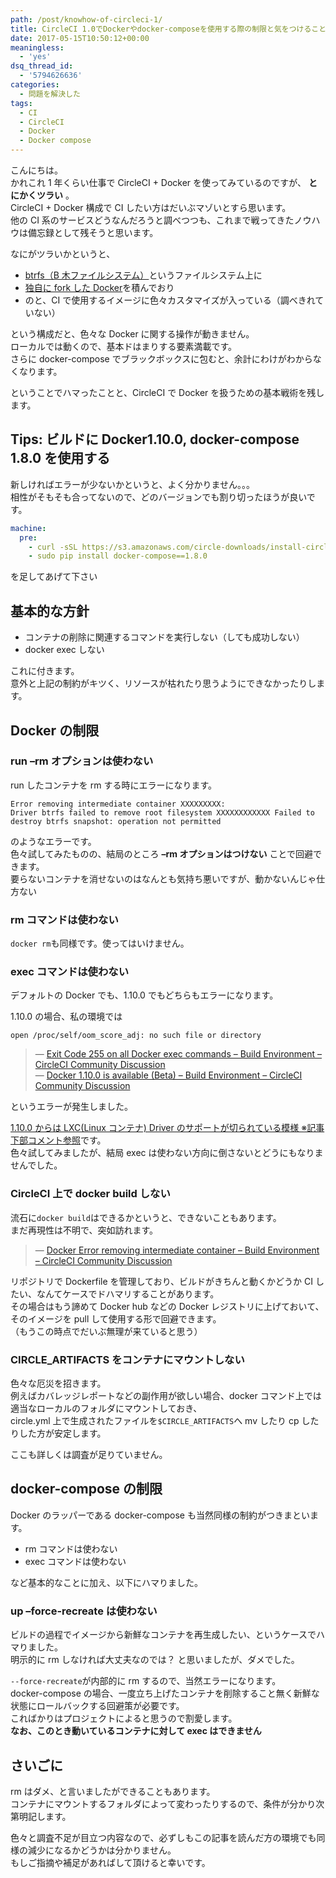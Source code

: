```yaml
---
path: /post/knowhow-of-circleci-1/
title: CircleCI 1.0でDockerやdocker-composeを使用する際の制限と気をつけること
date: 2017-05-15T10:50:12+00:00
meaningless:
  - 'yes'
dsq_thread_id:
  - '5794626636'
categories:
  - 問題を解決した
tags:
  - CI
  - CircleCI
  - Docker
  - Docker compose
---
```


こんにちは。  
かれこれ 1 年くらい仕事で CircleCI + Docker を使ってみているのですが、 **とにかくツラい** 。  
CircleCI + Docker 構成で CI したい方はだいぶマゾいとすら思います。  
他の CI 系のサービスどうなんだろうと調べつつも、これまで戦ってきたノウハウは備忘録として残そうと思います。

なにがツラいかというと、

- [btrfs（B 木ファイルシステム）](https://ja.wikipedia.org/wiki/Btrfs)というファイルシステム上に
- [独自に fork した Docker](https://github.com/circleci/docker)を積んでおり
- のと、CI で使用するイメージに色々カスタマイズが入っている（調べきれていない）

という構成だと、色々な Docker に関する操作が動きません。  
ローカルでは動くので、基本ドはまりする要素満載です。  
さらに docker-compose でブラックボックスに包むと、余計にわけがわからなくなります。

ということでハマったことと、CircleCI で Docker を扱うための基本戦術を残します。

<!--more-->

## Tips: ビルドに Docker1.10.0, docker-compose 1.8.0 を使用する

新しければエラーが少ないかというと、よく分かりません。。。  
相性がそもそも合ってないので、どのバージョンでも割り切ったほうが良いです。

```yaml
machine:
  pre:
    - curl -sSL https://s3.amazonaws.com/circle-downloads/install-circleci-docker.sh | bash -s -- 1.10.0
    - sudo pip install docker-compose==1.8.0
```

を足してあげて下さい

## 基本的な方針

- コンテナの削除に関連するコマンドを実行しない（しても成功しない）
- docker exec しない

これに付きます。  
意外と上記の制約がキツく、リソースが枯れたり思うようにできなかったりします。

## Docker の制限

### run –rm オプションは使わない

run したコンテナを rm する時にエラーになります。

```
Error removing intermediate container XXXXXXXXX:
Driver btrfs failed to remove root filesystem XXXXXXXXXXXX Failed to destroy btrfs snapshot: operation not permitted
```

のようなエラーです。  
色々試してみたものの、結局のところ **–rm オプションはつけない** ことで回避できます。  
要らないコンテナを消せないのはなんとも気持ち悪いですが、動かないんじゃ仕方ない

### rm コマンドは使わない

`docker rm`も同様です。使ってはいけません。

### exec コマンドは使わない

デフォルトの Docker でも、1.10.0 でもどちらもエラーになります。

1.10.0 の場合、私の環境では

```
open /proc/self/oom_score_adj: no such file or directory
```

> &mdash; [Exit Code 255 on all Docker exec commands – Build Environment – CircleCI Community Discussion](https://discuss.circleci.com/t/exit-code-255-on-all-docker-exec-commands/2506)  
> &mdash; [Docker 1.10.0 is available (Beta) – Build Environment – CircleCI Community Discussion](https://discuss.circleci.com/t/docker-1-10-0-is-available-beta/2100/15)

というエラーが発生しました。

[1.10.0 からは LXC(Linux コンテナ) Driver のサポートが切られている模様 ※記事下部コメント参照](http://qiita.com/sawanoboly/items/c6df7cce870f44ed4aaf)です。  
色々試してみましたが、結局 exec は使わない方向に倒さないとどうにもなりませんでした。

### CircleCI 上で docker build しない

流石に`docker build`はできるかというと、できないこともあります。  
まだ再現性は不明で、突如訪れます。

> &mdash; [Docker Error removing intermediate container – Build Environment – CircleCI Community Discussion](https://discuss.circleci.com/t/docker-error-removing-intermediate-container/70)

リポジトリで Dockerfile を管理しており、ビルドがきちんと動くかどうか CI したい、なんてケースでドハマリすることがあります。  
その場合はもう諦めて Docker hub などの Docker レジストリに上げておいて、そのイメージを pull して使用する形で回避できます。  
（もうこの時点でだいぶ無理が来ていると思う）

### CIRCLE_ARTIFACTS をコンテナにマウントしない

色々な厄災を招きます。  
例えばカバレッジレポートなどの副作用が欲しい場合、docker コマンド上では適当なローカルのフォルダにマウントしておき、  
circle.yml 上で生成されたファイルを`$CIRCLE_ARTIFACTS`へ mv したり cp したりした方が安定します。

ここも詳しくは調査が足りていません。

## docker-compose の制限

Docker のラッパーである docker-compose も当然同様の制約がつきまといます。

- rm コマンドは使わない
- exec コマンドは使わない

など基本的なことに加え、以下にハマりました。

### up –force-recreate は使わない

ビルドの過程でイメージから新鮮なコンテナを再生成したい、というケースでハマりました。  
明示的に rm しなければ大丈夫なのでは？ と思いましたが、ダメでした。

`--force-recreate`が内部的に rm するので、当然エラーになります。  
docker-compose の場合、一度立ち上げたコンテナを削除すること無く新鮮な状態にロールバックする回避策が必要です。  
こればかりはプロジェクトによると思うので割愛します。  
**なお、このとき動いているコンテナに対して exec はできません**

## さいごに

rm はダメ、と言いましたができることもあります。  
コンテナにマウントするフォルダによって変わったりするので、条件が分かり次第明記します。

色々と調査不足が目立つ内容なので、必ずしもこの記事を読んだ方の環境でも同様の減少になるかどうかは分かりません。  
もしご指摘や補足があればして頂けると幸いです。

